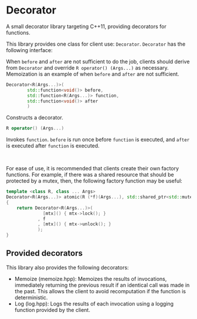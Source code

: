 # Decorator

A small decorator library targeting C++11, providing decorators for functions.

This library provides one class for client use: `Decorator`. `Decorator` has
the following interface:

When `before` and `after` are not sufficient to do the job, clients should
derive from `Decorator` and override `R operator() (Args...)` as necessary.
Memoization is an example of when `before` and `after` are not sufficient.

```c++
Decorator<R(Args...)>(
        std::function<void()> before,
        std::function<R(Args...)> function,
        std::function<void()> after
        )
```
Constructs a decorator.

```c++
R operator() (Args...)
```

Invokes `function`. `before` is run once before `function` is executed, and
`after` is executed after `function` is executed.

&nbsp;

For ease of use, it is recommended that clients create their own factory
functions. For example, if there was a shared resource that should be
protected by a mutex, then, the following factory function may be useful:

```c++
template <class R, class ... Args>
Decorator<R(Args...)> atomic(R (*f)(Args...), std::shared_ptr<std::mutex> mtx)
{
    return Decorator<R(Args...)>(
              [mtx]() { mtx->lock(); }
            , f
            , [mtx]() { mtx->unlock(); }
            );
}
```

## Provided decorators

This library also provides the following decorators:

* Memoize (memoize.hpp): Memoizes the results of invocations, immediately
  returning the previous result if an identical call was made in the past.
  This allows the client to avoid recomputation if the function is
  deterministic.
* Log (log.hpp): Logs the results of each invocation using a logging function
  provided by the client.
